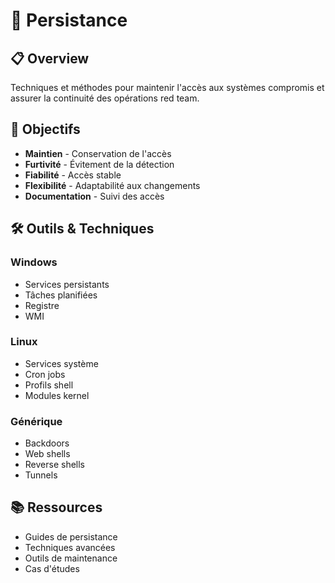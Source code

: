 # 🔐 Persistance

## 📋 Overview

Techniques et méthodes pour maintenir l'accès aux systèmes compromis et assurer la continuité des opérations red team.

## 🎯 Objectifs

- **Maintien** - Conservation de l'accès
- **Furtivité** - Évitement de la détection
- **Fiabilité** - Accès stable
- **Flexibilité** - Adaptabilité aux changements
- **Documentation** - Suivi des accès

## 🛠️ Outils & Techniques

### Windows
- Services persistants
- Tâches planifiées
- Registre
- WMI

### Linux
- Services système
- Cron jobs
- Profils shell
- Modules kernel

### Générique
- Backdoors
- Web shells
- Reverse shells
- Tunnels

## 📚 Ressources

- Guides de persistance
- Techniques avancées
- Outils de maintenance
- Cas d'études 